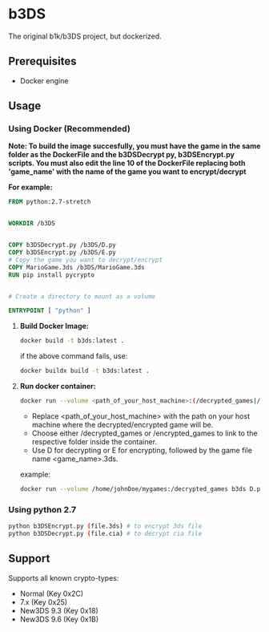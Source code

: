 # b3DS
The original b1k/b3DS project, but dockerized.

## Prerequisites
* Docker engine

## Usage

### Using Docker (Recommended)

**Note: To build the image succesfully, you must have the game in the same folder as the DockerFile and the b3DSDecrypt py, b3DSEncrypt.py scripts. You must also edit the line 10 of the DockerFile replacing both 'game_name' with the name of the game you want to encrypt/decrypt**

**For example:**
```DockerFile
FROM python:2.7-stretch


WORKDIR /b3DS


COPY b3DSDecrypt.py /b3DS/D.py
COPY b3DSEncrypt.py /b3DS/E.py
# Copy the game you want to decrypt/encrypt
COPY MarioGame.3ds /b3DS/MarioGame.3ds 
RUN pip install pycrypto


# Create a directory to mount as a volume

ENTRYPOINT [ "python" ]


```

1. **Build Docker Image:**

   ```sh
   docker build -t b3ds:latest .
   ```
    if the above command fails, use:
    ```sh
    docker buildx build -t b3ds:latest .
    ```
2. **Run docker container:**
    ```sh
    docker run --volume <path_of_your_host_machine>:(/decrypted_games|/encrypted_games) b3ds (D/E).py <game_name>.3ds
    ```
   - Replace <path_of_your_host_machine> with the path on your host machine where the decrypted/encrypted game will be.
   - Choose either /decrypted_games or /encrypted_games to link to the respective folder inside the container.
   - Use D for decrypting or E for encrypting, followed by the game file name <game_name>.3ds.

   example:
    ```sh
    docker run --volume /home/johnDoe/mygames:/decrypted_games b3ds D.py MarioGame.3ds
    ```


### Using python 2.7
```sh
python b3DSEncrypt.py (file.3ds) # to encrypt 3ds file
python b3DSDecrypt.py (file.cia) # to decrypt cia file
```
## Support
Supports all known crypto-types:

* Normal (Key 0x2C)
* 7.x (Key 0x25)
* New3DS 9.3 (Key 0x18)
* New3DS 9.6 (Key 0x1B)
